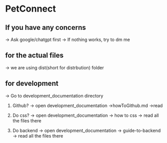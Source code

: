 # PetConnect

## If you have any concerns
-> Ask google/chatgpt first
-> If nothing works, try to dm me

## for the actual files
-> we are using dist(short for distrbution) folder

## for development
-> Go to development_documentation directory

1. Github?
-> open development_documentation ->howToGithub.md ->read

2. Do css?
-> open development_documentation -> how to css -> read all the files there

3. Do backend
-> open development_documentation -> guide-to-backend -> read all the files there



